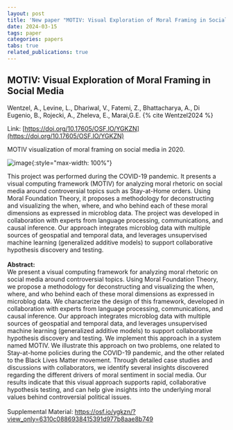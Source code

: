 ```yaml
---
layout: post
title: 'New paper "MOTIV: Visual Exploration of Moral Framing in Social Media"'
date: 2024-03-15
tags: paper
categories: papers
tabs: true
related_publications: true
---
```


## MOTIV: Visual Exploration of Moral Framing in Social Media
Wentzel, A., Levine, L., Dhariwal, V., Fatemi, Z., Bhattacharya, A., Di Eugenio, B., Rojecki, A., Zheleva, E., Marai,G.E.
{% cite Wentzel2024 %}

Link: [https://doi.org/10.17605/OSF.IO/YGKZN](https://doi.org/10.17605/OSF.IO/YGKZN)

MOTIV visualization of moral framing on social media in 2020.

![image](https://www.evl.uic.edu/output/originals/sah_cgf_revision.png-srcw.jpg){:style="max-width: 100%"}

This project was performed during the COVID-19 pandemic. It presents a visual computing framework (MOTIV) for analyzing moral rhetoric on social media around controversial topics such as Stay-at-Home orders. Using Moral Foundation Theory, it proposes a methodology for deconstructing and visualizing the when, where, and who behind each of these moral dimensions as expressed in microblog data. The project was developed in collaboration with experts from language processing, communications, and causal inference. Our approach integrates microblog data with multiple sources of geospatial and temporal data, and leverages unsupervised machine learning (generalized additive models) to support collaborative hypothesis discovery and testing.<br><br> 
<strong>Abstract:</strong><br>We present a visual computing framework for analyzing moral rhetoric on social media around controversial topics. Using Moral Foundation Theory, we propose a methodology for deconstructing and visualizing the when, where, and who behind each of these moral dimensions as expressed in microblog data. We characterize the design of this framework, developed in collaboration with experts from language processing, communications, and causal inference. Our approach integrates microblog data with multiple sources of geospatial and temporal data, and leverages unsupervised machine learning (generalized additive models) to support collaborative hypothesis discovery and testing. We implement this approach in a system named MOTIV. We illustrate this approach on two problems, one related to Stay-at-home policies during the COVID-19 pandemic, and the other related to the Black Lives Matter movement. Through detailed case studies and discussions with collaborators, we identify several insights discovered regarding the different drivers of moral sentiment in social media. Our results indicate that this visual approach supports rapid, collaborative hypothesis testing, and can help give insights into the underlying moral values behind controversial political issues.<br><br>
Supplemental Material: <a href="https://osf.io/ygkzn/?view_only=6310c0886938415391d977b8aae8b749">https://osf.io/ygkzn/?view_only=6310c0886938415391d977b8aae8b749</a>

